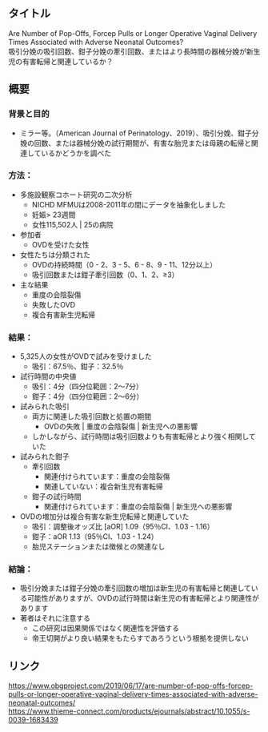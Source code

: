 ## タイトル
Are Number of Pop-Offs, Forcep Pulls or Longer Operative Vaginal Delivery Times Associated with Adverse Neonatal Outcomes?  
吸引分娩の吸引回数、鉗子分娩の牽引回数、またはより長時間の器械分娩が新生児の有害転帰と関連しているか？

## 概要
### 背景と目的
* ミラー等。（American Journal of Perinatology、2019）、吸引分娩、鉗子分娩の回数、または器械分娩の試行期間が、有害な胎児または母親の転帰と関連しているかどうかを調べた
### 方法：
* 多施設観察コホート研究の二次分析
  * NICHD MFMUは2008-2011年の間にデータを抽象化しました
  * 妊娠> 23週間
  * 女性115,502人 | 25の病院
* 参加者
  * OVDを受けた女性
* 女性たちは分類された
  * OVDの持続時間（0 - 2、3 - 5、6 - 8、9 - 11、12分以上）
  * 吸引回数または鉗子牽引回数（0、1、2、≥3）
* 主な結果
  * 重度の会陰裂傷
  * 失敗したOVD
  * 複合有害新生児転帰
### 結果：
* 5,325人の女性がOVDで試みを受けました
  * 吸引：67.5％、鉗子：32.5％
* 試行時間の中央値
  * 吸引：4分（四分位範囲：2〜7分）
  * 鉗子：4分（四分位範囲：2〜6分）
* 試みられた吸引
  * 両方に関連した吸引回数と処置の期間
    * OVDの失敗 | 重度の会陰裂傷 | 新生児への悪影響
  * しかしながら、試行時間は吸引回数よりも有害転帰とより強く相関していた
* 試みられた鉗子
  * 牽引回数
    * 関連付けられています：重度の会陰裂傷
    * 関連していない：複合新生児有害転帰
  * 鉗子の試行時間
    * 関連付けられています：重度の会陰裂傷 | 新生児への悪影響
* OVDの増加分は複合有害な新生児転帰と関連していた
  * 吸引：調整後オッズ比 \[aOR\] 1.09（95％CI、1.03 - 1.16）
  * 鉗子：aOR 1.13（95％CI、1.03 - 1.24）
  * 胎児ステーションまたは徴候との関連なし
### 結論：
* 吸引分娩または鉗子分娩の牽引回数の増加は新生児の有害転帰と関連している可能性がありますが、OVDの試行時間は新生児の有害転帰とより関連性があります
* 著者はそれに注意する
  * この研究は因果関係ではなく関連性を評価する
  * 帝王切開がより良い結果をもたらすであろうという根拠を提供しない

## リンク
https://www.obgproject.com/2019/06/17/are-number-of-pop-offs-forcep-pulls-or-longer-operative-vaginal-delivery-times-associated-with-adverse-neonatal-outcomes/  
https://www.thieme-connect.com/products/ejournals/abstract/10.1055/s-0039-1683439
